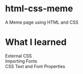 # html-css-meme
A Meme page using HTML and CSS

# What I learned
External CSS\
Importing Fonts\
CSS Text and Font Properties



